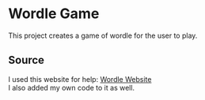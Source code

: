 # Wordle Game

This project creates a game of wordle for the user to play.

## Source

I used this website for help: [Wordle Website](https://www.freecodecamp.org/news/build-a-wordle-clone-in-javascript/)  
I also added my own code to it as well.  
